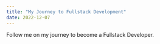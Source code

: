 ```yaml
---
title: "My Journey to Fullstack Development"
date: 2022-12-07
---
```

<p>Follow me on my journey to become a Fullstack Developer.</p>
